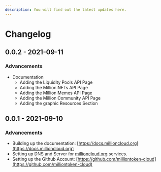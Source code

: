 ```yaml
---
description: You will find out the latest updates here.
---
```


# Changelog

## 0.0.2 - 2021-09-11

### Advancements

* Documentation
  * Adding the Liquidity Pools API Page
  * Adding the Million NFTs API Page
  * Adding the Million Memes API Page
  * Adding the Million Community API Page
  * Adding the graphic Resources Section

## 0.0.1 - 2021-09-10

### Advancements

* Building up the documentation: [https://docs.millioncloud.org](https://docs.millioncloud.org)
* Setting up DNS and Server for [millioncloud.org](https://millioncloud.org) services.
* Setting up the Github Account: [https://github.com/milliontoken-cloud](https://github.com/milliontoken-cloud)

